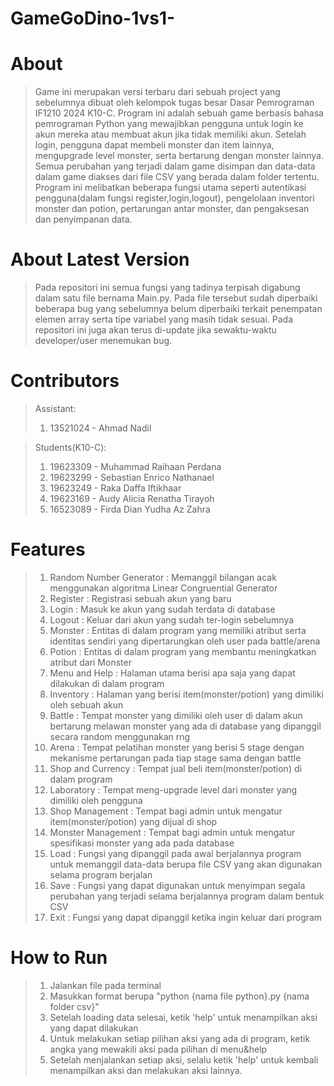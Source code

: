 # GameGoDino-1vs1-


# About
> Game ini merupakan versi terbaru dari sebuah project yang sebelumnya dibuat oleh kelompok tugas besar Dasar Pemrograman IF1210 2024 K10-C. Program ini adalah sebuah game berbasis bahasa pemrograman Python yang mewajibkan pengguna untuk login ke akun mereka atau membuat akun jika tidak memiliki akun. Setelah login, pengguna dapat membeli monster dan item lainnya, mengupgrade level monster, serta bertarung dengan monster lainnya. Semua perubahan yang terjadi dalam game disimpan dan data-data dalam game diakses dari file CSV yang berada dalam folder tertentu. Program ini melibatkan beberapa fungsi utama seperti autentikasi pengguna(dalam fungsi register,login,logout), pengelolaan inventori monster dan potion, pertarungan antar monster, dan pengaksesan dan penyimpanan data.
# About Latest Version
> Pada repositori ini semua fungsi yang tadinya terpisah digabung dalam satu file bernama Main.py. Pada file tersebut sudah diperbaiki beberapa bug yang sebelumnya belum diperbaiki terkait penempatan elemen array serta tipe variabel yang masih tidak sesuai. Pada repositori ini juga akan terus di-update jika sewaktu-waktu developer/user menemukan bug.
# Contributors
> Assistant:
> 1. 13521024 - Ahmad Nadil

> Students(K10-C):
> 1. 19623309 - Muhammad Raihaan Perdana
> 2. 19623299 - Sebastian Enrico Nathanael
> 3. 19623249 - Raka Daffa Iftikhaar
> 4. 19623169 - Audy Alicia Renatha Tirayoh
> 5. 16523089 - Firda Dian Yudha Az Zahra
# Features
> 1. Random Number Generator : Memanggil bilangan acak menggunakan algoritma Linear Congruential Generator
> 2. Register : Registrasi sebuah akun yang baru
> 3. Login : Masuk ke akun yang sudah terdata di database
> 4. Logout : Keluar dari akun yang sudah ter-login sebelumnya
> 5. Monster : Entitas di dalam program yang memiliki atribut serta identitas sendiri yang dipertarungkan oleh user pada battle/arena
> 6. Potion : Entitas di dalam program yang membantu meningkatkan atribut dari Monster
> 7. Menu and Help : Halaman utama berisi apa saja yang dapat dilakukan di dalam program
> 8. Inventory : Halaman yang berisi item(monster/potion) yang dimiliki oleh sebuah akun
> 9. Battle : Tempat monster yang dimiliki oleh user di dalam akun bertarung melawan monster yang ada di database yang dipanggil secara random menggunakan rng
> 10. Arena : Tempat pelatihan monster yang berisi 5 stage dengan mekanisme pertarungan pada tiap stage sama dengan battle
> 11. Shop and Currency : Tempat jual beli item(monster/potion) di dalam program
> 12. Laboratory : Tempat meng-upgrade level dari monster yang dimiliki oleh pengguna
> 13. Shop Management : Tempat bagi admin untuk mengatur item(monster/potion) yang dijual di shop
> 14. Monster Management : Tempat bagi admin untuk mengatur spesifikasi monster yang ada pada database
> 15. Load : Fungsi yang dipanggil pada awal berjalannya program untuk memanggil data-data berupa file CSV yang akan digunakan selama program berjalan
> 16. Save : Fungsi yang dapat digunakan untuk menyimpan segala perubahan yang terjadi selama berjalannya program dalam bentuk CSV
> 17. Exit : Fungsi yang dapat dipanggil ketika ingin keluar dari program
# How to Run
> 1. Jalankan file pada terminal
> 2. Masukkan format berupa "python {nama file python}.py {nama folder csv}"
> 3. Setelah loading data selesai, ketik 'help' untuk menampilkan aksi yang dapat dilakukan
> 4. Untuk melakukan setiap pilihan aksi yang ada di program, ketik angka yang mewakili aksi pada pilihan di menu&help
> 5. Setelah menjalankan setiap aksi, selalu ketik 'help' untuk kembali menampilkan aksi dan melakukan aksi lainnya.
